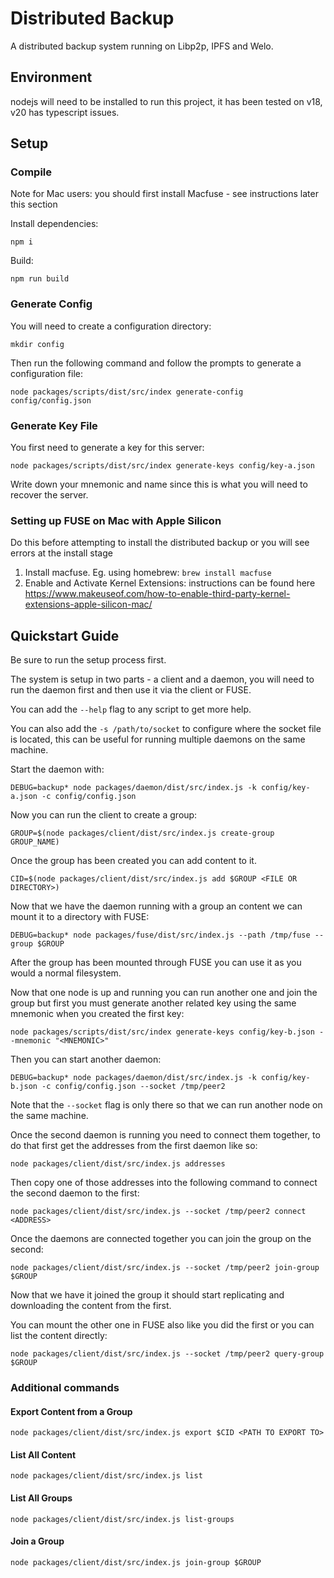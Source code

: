# Distributed Backup

A distributed backup system running on Libp2p, IPFS and Welo.

## Environment

nodejs will need to be installed to run this project, it has been tested on v18, v20 has typescript issues.

## Setup

### Compile

Note for Mac users: you should first install Macfuse - see instructions later this section

Install dependencies:
```
npm i
```

Build:
```
npm run build
```

### Generate Config

You will need to create a configuration directory:
```
mkdir config
```

Then run the following command and follow the prompts to generate a configuration file:
```
node packages/scripts/dist/src/index generate-config config/config.json
```

### Generate Key File

You first need to generate a key for this server:
```
node packages/scripts/dist/src/index generate-keys config/key-a.json
```

Write down your mnemonic and name since this is what you will need to recover the server.

### Setting up FUSE on Mac with Apple Silicon

Do this before attempting to install the distributed backup or you will see errors at the install stage
1. Install macfuse. Eg. using homebrew: `brew install macfuse`
2. Enable and Activate Kernel Extensions: instructions can be found here https://www.makeuseof.com/how-to-enable-third-party-kernel-extensions-apple-silicon-mac/

## Quickstart Guide

Be sure to run the setup process first.

The system is setup in two parts - a client and a daemon, you will need to run the daemon first and then use it via the client or FUSE.

You can add the `--help` flag to any script to get more help.

You can also add the `-s /path/to/socket` to configure where the socket file is located, this can be useful for running multiple daemons on the same machine.


Start the daemon with:

```
DEBUG=backup* node packages/daemon/dist/src/index.js -k config/key-a.json -c config/config.json
```

Now you can run the client to create a group:

```
GROUP=$(node packages/client/dist/src/index.js create-group GROUP_NAME)
```

Once the group has been created you can add content to it.

```
CID=$(node packages/client/dist/src/index.js add $GROUP <FILE OR DIRECTORY>)
```

Now that we have the daemon running with a group an content we can mount it to a directory with FUSE:

```
DEBUG=backup* node packages/fuse/dist/src/index.js --path /tmp/fuse --group $GROUP
```

After the group has been mounted through FUSE you can use it as you would a normal filesystem.

Now that one node is up and running you can run another one and join the group but first you must generate another related key using the same mnemonic when you created the first key:

```
node packages/scripts/dist/src/index generate-keys config/key-b.json --mnemonic "<MNEMONIC>"
```

Then you can start another daemon:

```
DEBUG=backup* node packages/daemon/dist/src/index.js -k config/key-b.json -c config/config.json --socket /tmp/peer2
```

Note that the `--socket` flag is only there so that we can run another node on the same machine.

Once the second daemon is running you need to connect them together, to do that first get the addresses from the first daemon like so:

```
node packages/client/dist/src/index.js addresses
```

Then copy one of those addresses into the following command to connect the second daemon to the first:

```
node packages/client/dist/src/index.js --socket /tmp/peer2 connect <ADDRESS>
```

Once the daemons are connected together you can join the group on the second:

```
node packages/client/dist/src/index.js --socket /tmp/peer2 join-group $GROUP
```

Now that we have it joined the group it should start replicating and downloading the content from the first.

You can mount the other one in FUSE also like you did the first or you can list the content directly:

```
node packages/client/dist/src/index.js --socket /tmp/peer2 query-group $GROUP
```

### Additional commands


#### Export Content from a Group

```
node packages/client/dist/src/index.js export $CID <PATH TO EXPORT TO>
```

#### List All Content

```
node packages/client/dist/src/index.js list
```

#### List All Groups

```
node packages/client/dist/src/index.js list-groups
```

#### Join a Group

```
node packages/client/dist/src/index.js join-group $GROUP
```
